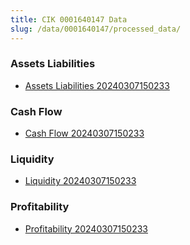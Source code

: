 ```yaml
---
title: CIK 0001640147 Data
slug: /data/0001640147/processed_data/
---
```


### Assets Liabilities
- [Assets Liabilities 20240307150233](data/0001640147/processed_data/Assets_Liabilities/0001640147_Assets_Liabilities_20240307150233.csv)

### Cash Flow
- [Cash Flow 20240307150233](data/0001640147/processed_data/Cash_Flow/0001640147_Cash_Flow_20240307150233.csv)

### Liquidity
- [Liquidity 20240307150233](data/0001640147/processed_data/Liquidity/0001640147_Liquidity_20240307150233.csv)

### Profitability
- [Profitability 20240307150233](data/0001640147/processed_data/Profitability/0001640147_Profitability_20240307150233.csv)

